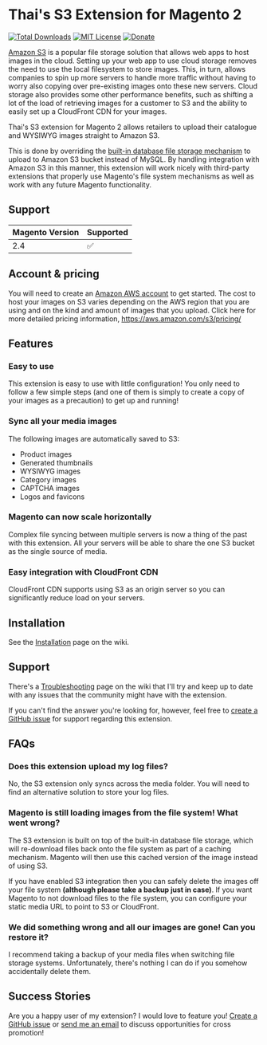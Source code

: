 Thai's S3 Extension for Magento 2
=================================

[![Total Downloads](https://poser.pugx.org/thaiphan/magento2-s3/d/total.svg)](https://packagist.org/packages/thaiphan/magento2-s3)
[![MIT License](https://poser.pugx.org/thaiphan/magento2-s3/license.svg)](https://packagist.org/packages/thaiphan/magento2-s3)
[![Donate](https://img.shields.io/badge/Donate-PayPal-green.svg)](https://www.paypal.me/thaiphan)

[Amazon S3](https://aws.amazon.com/s3/) is a popular file storage solution that allows web apps to host images in the cloud. Setting up your web app to use cloud storage removes the need to use the local filesystem to store images. This, in turn, allows companies to spin up more servers to handle more traffic without having to worry also copying over pre-existing images onto these new servers. Cloud storage also provides some other performance benefits, such as shifting a lot of the load of retrieving images for a customer to S3 and the ability to easily set up a CloudFront CDN for your images.

Thai's S3 extension for Magento 2 allows retailers to upload their catalogue and WYSIWYG images straight to Amazon S3.

This is done by overriding the [built-in database file storage mechanism](https://docs.magento.com/m2/ee/user_guide/system/media-storage-database.html) to upload to Amazon S3 bucket instead of MySQL. By handling integration with Amazon S3 in this manner, this extension will work nicely with third-party extensions that properly use Magento's file system mechanisms as well as work with any future Magento functionality.

Support
-------

| Magento Version | Supported                     |
| :-------------- | :---------------------------- |
| 2.4             | :white_check_mark:            |

Account & pricing
-----------------

You will need to create an [Amazon AWS account](https://portal.aws.amazon.com/gp/aws/developer/registration/index.html) to get started. The cost to host your images on S3 varies depending on the AWS region that you are using and on the kind and amount of images that you upload. Click here for more detailed pricing information, https://aws.amazon.com/s3/pricing/

Features
--------

### Easy to use

This extension is easy to use with little configuration! You only need to follow a few simple steps (and one of them is simply to create a copy of your images as a precaution) to get up and running!

### Sync all your media images

The following images are automatically saved to S3:

* Product images
* Generated thumbnails
* WYSIWYG images
* Category images
* CAPTCHA images
* Logos and favicons

### Magento can now scale horizontally

Complex file syncing between multiple servers is now a thing of the past with this extension. All your servers will be able to share the one S3 bucket as the single source of media.

### Easy integration with CloudFront CDN

CloudFront CDN supports using S3 as an origin server so you can significantly reduce load on your servers.

Installation
------------

See the [Installation](https://github.com/thaiphan/magento2-s3/wiki/Installation) page on the wiki.

Support
-------

There's a [Troubleshooting](https://github.com/thaiphan/magento2-s3/wiki/Troubleshooting) page on the wiki that I'll try and keep up to date with any issues that the community might have with the extension.

If you can't find the answer you're looking for, however, feel free to [create a GitHub issue](https://github.com/thaiphan/magento2-s3/issues/new) for support regarding this extension.

FAQs
----

### Does this extension upload my log files?

No, the S3 extension only syncs across the media folder. You will need to find an alternative solution to store your log files.

### Magento is still loading images from the file system! What went wrong?

The S3 extension is built on top of the built-in database file storage, which will re-download files back onto the file system as part of a caching mechanism. Magento will then use this cached version of the image instead of using S3.

If you have enabled S3 integration then you can safely delete the images off your file system **(although please take a backup just in case)**. If you want Magento to not download files to the file system, you can configure your static media URL to point to S3 or CloudFront.


### We did something wrong and all our images are gone! Can you restore it?

I recommend taking a backup of your media files when switching file storage systems. Unfortunately, there's nothing I can do if you somehow accidentally delete them.

Success Stories
---------------

Are you a happy user of my extension? I would love to feature you! [Create a GitHub issue](https://github.com/thaiphan/magento2-s3/issues/new) or [send me an email](mailto:thai@outlook.com) to discuss opportunities for cross promotion!
